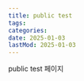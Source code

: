 ```yaml
---
title: public test
tags:
categories:
date: 2025-01-03
lastMod: 2025-01-03
---
```





public test 페이지



